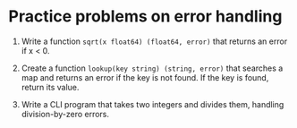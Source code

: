 # Practice problems on error handling

1. Write a function `sqrt(x float64) (float64, error)` that returns an error if x < 0.

2. Create a function `lookup(key string) (string, error)` that searches a map and returns an error if the key is not found. If the key is found, return its value.

3. Write a CLI program that takes two integers and divides them, handling division-by-zero errors.

